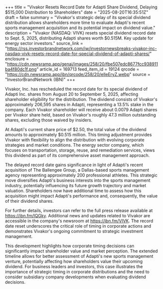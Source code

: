 +++
title = "Vivakor Resets Record Date for Adapti Share Dividend, Delaying $515,000 Distribution to Shareholders"
date = "2025-08-20T16:35:51Z"
draft = false
summary = "Vivakor's strategic delay of its special dividend distribution allows shareholders more time to evaluate Adapti's recent sports management acquisition and its potential impact on dividend value."
description = "Vivakor (NASDAQ: VIVK) resets special dividend record date to Sept. 5, 2025, distributing Adapti shares worth $0.515M. Key update for energy sector investors."
source_link = "https://rss.investorbrandnetwork.com/iw/investornewsbreaks-vivakor-inc-nasdaq-vivk-resets-record-date-for-special-dividend-of-adapti-shares/"
enclosure = "https://cdn.newsramp.app/genai/images/258/20/fbe507edc8677fcc938911ba4f80dc1f.png"
article_id = 169713
feed_item_id = 19124
qrcode = "https://cdn.newsramp.app/ibn/qrcode/258/20/elleEryZ.webp"
source = "InvestorBrandNetwork (IBN)"
+++

<p>Vivakor, Inc. has rescheduled the record date for its special dividend of Adapti Inc. shares from August 20 to September 5, 2025, affecting shareholder eligibility for the distribution. The dividend consists of Vivakor's approximately 206,595 shares in Adapti, representing a 13.5% stake in the company. Each Vivakor shareholder will receive about 0.0079 Adapti shares per Vivakor share held, based on Vivakor's roughly 47.3 million outstanding shares, excluding those waived by insiders.</p><p>At Adapti's current share price of $2.50, the total value of the dividend amounts to approximately $0.515 million. This timing adjustment provides Vivakor with flexibility to align the distribution with evolving corporate strategies and market conditions. The energy sector company, which focuses on transportation, storage, reuse, and remediation services, views this dividend as part of its comprehensive asset management approach.</p><p>The delayed record date gains significance in light of Adapti's recent acquisition of The Ballengee Group, a Dallas-based sports management agency representing approximately 200 professional athletes. This strategic move diversifies Adapti's business interests into the sports management industry, potentially influencing its future growth trajectory and market valuation. Shareholders now have additional time to assess how this acquisition might impact Adapti's performance and, consequently, the value of their dividend shares.</p><p>For further details, investors can refer to the full press release available at <a href="https://ibn.fm/IQGky" rel="nofollow" target="_blank">https://ibn.fm/IQGky</a>. Additional news and updates related to Vivakor are accessible in the company's newsroom at <a href="https://ibn.fm/VIVK" rel="nofollow" target="_blank">https://ibn.fm/VIVK</a>. The record date reset underscores the critical role of timing in corporate actions and demonstrates Vivakor's ongoing commitment to strategic investment management.</p><p>This development highlights how corporate timing decisions can significantly impact shareholder value and market perception. The extended timeline allows for better assessment of Adapti's new sports management venture, potentially affecting how shareholders value their upcoming dividend. For business leaders and investors, this case illustrates the importance of strategic timing in corporate distributions and the need to consider subsidiary company developments when evaluating dividend decisions.</p>